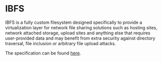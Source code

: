 # IBFS
IBFS is a fully custom filesystem designed specifically to provide a virtualization layer for network file sharing solutions such as hosting sites, network attached storage, upload sites and anything else that requires user-provided data and may benefit from extra security against directory traversal, file inclusion or arbitrary file upload attacks.

The specification can be found [here](./spec/spec-1.0.md).